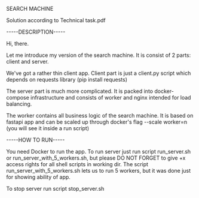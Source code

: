 SEARCH MACHINE

Solution according to Technical task.pdf


-----DESCRIPTION-----

Hi, there.

Let me introduce my version of the search machine.
It is consist of 2 parts: client and server.

We've got a rather thin client app. Client part is just a client.py script which depends on requests library (pip install requests)

The server part is much more complicated.
It is packed into docker-compose infrastructure and consists of worker and nginx intended for load balancing.

The worker contains all business logic of the search machine. It is based on fastapi app and can be scaled up through docker's flag --scale worker=n (you will see it inside a run script)

-----HOW TO RUN-----

You need Docker to run the app.
To run server just run script run_server.sh or run_server_with_5_workers.sh, but please DO NOT FORGET to give +x access rights for all shell scripts in working dir.
The script run_server_with_5_workers.sh lets us to run 5 workers, but it was done just for showing ability of app.

To stop server run script stop_server.sh
 

    
